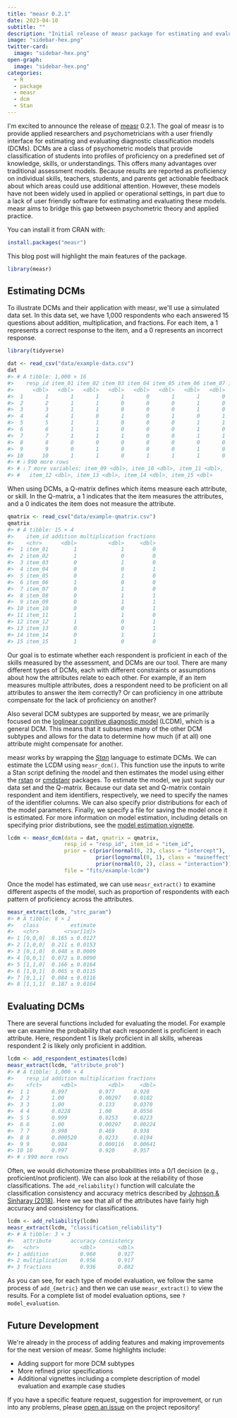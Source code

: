 ```yaml
---
title: "measr 0.2.1"
date: 2023-04-10
subtitle: ""
description: "Initial release of measr package for estimating and evaluating diagnostic classification models."
image: "sidebar-hex.png"
twitter-card:
  image: "sidebar-hex.png"
open-graph:
  image: "sidebar-hex.png"
categories:
  - R
  - package
  - measr
  - dcm
  - Stan
---
```




I'm excited to announce the release of [measr](https://measr.info) 0.2.1.
The goal of measr is to provide applied researchers and psychometricians with a user friendly interface for estimating and evaluating diagnostic classification models (DCMs).
DCMs are a class of psychometric models that provide classification of students into profiles of proficiency on a predefined set of knowledge, skills, or understandings.
This offers many advantages over traditional assessment models.
Because results are reported as proficiency on individual skills, teachers, students, and parents get actionable feedback about which areas could use additional attention.
However, these models have not been widely used in applied or operational settings, in part due to a lack of user friendly software for estimating and evaluating these models.
measr aims to bridge this gap between psychometric theory and applied practice.

You can install it from CRAN with:


```r
install.packages("measr")
```

This blog post will highlight the main features of the package.


```r
library(measr)
```

## Estimating DCMs

To illustrate DCMs and their application with measr, we'll use a simulated data set.
In this data set, we have 1,000 respondents who each answered 15 questions about addition, multiplication, and fractions.
For each item, a 1 represents a correct response to the item, and a 0 represents an incorrect response.


```r
library(tidyverse)

dat <- read_csv("data/example-data.csv")
dat
#> # A tibble: 1,000 × 16
#>    resp_id item_01 item_02 item_03 item_04 item_05 item_06 item_07 item_08
#>      <dbl>   <dbl>   <dbl>   <dbl>   <dbl>   <dbl>   <dbl>   <dbl>   <dbl>
#>  1       1       1       1       1       0       1       1       0       1
#>  2       2       1       1       0       0       0       1       0       1
#>  3       3       1       1       0       0       0       1       0       1
#>  4       4       1       0       1       0       1       0       1       1
#>  5       5       1       1       0       0       0       1       1       0
#>  6       6       1       1       0       0       0       1       0       1
#>  7       7       1       1       1       0       0       1       1       1
#>  8       8       0       0       0       0       0       0       0       1
#>  9       9       0       1       0       0       0       1       0       0
#> 10      10       1       1       0       1       1       1       0       1
#> # ℹ 990 more rows
#> # ℹ 7 more variables: item_09 <dbl>, item_10 <dbl>, item_11 <dbl>,
#> #   item_12 <dbl>, item_13 <dbl>, item_14 <dbl>, item_15 <dbl>
```

When using DCMs, a Q-matrix defines which items measure each attribute, or skill.
In the Q-matrix, a 1 indicates that the item measures the attributes, and a 0 indicates the item does not measure the attribute.


```r
qmatrix <- read_csv("data/example-qmatrix.csv")
qmatrix
#> # A tibble: 15 × 4
#>    item_id addition multiplication fractions
#>    <chr>      <dbl>          <dbl>     <dbl>
#>  1 item_01        1              1         0
#>  2 item_02        1              0         0
#>  3 item_03        0              1         0
#>  4 item_04        0              0         1
#>  5 item_05        0              1         0
#>  6 item_06        1              0         0
#>  7 item_07        0              1         0
#>  8 item_08        0              1         1
#>  9 item_09        0              1         1
#> 10 item_10        0              0         1
#> 11 item_11        1              1         0
#> 12 item_12        1              0         1
#> 13 item_13        0              0         1
#> 14 item_14        0              1         1
#> 15 item_15        1              0         0
```

Our goal is to estimate whether each respondent is proficient in each of the skills measured by the assessment, and DCMs are our tool.
There are many different types of DCMs, each with different constraints or assumptions about how the attributes relate to each other.
For example, if an item measures multiple attributes, does a respondent need to be proficient on all attributes to answer the item correctly?
Or can proficiency in one attribute compensate for the lack of proficiency on another?

Also several DCM subtypes are supported by measr, we are primarily focused on the [loglinear cognitive diagnostic model](https://link.springer.com/article/10.1007/s11336-008-9089-5) (LCDM), which is a general DCM.
This means that it subsumes many of the other DCM subtypes and allows for the data to determine how much (if at all) one attribute might compensate for another.

measr works by wrapping the [*Stan*](https://mc-stan.org) language to estimate DCMs.
We can estimate the LCDM using `measr_dcm()`.
This function use the inputs to write a Stan script defining the model and then estimates the model using either the [rstan](https://mc-stan.org/rstan/) or [cmdstanr](https://mc-stan.org/cmdstanr/) packages.
To estimate the model, we just supply our data set and the Q-matrix.
Because our data set and Q-matrix contain respondent and item identifiers, respectively, we need to specify the names of the identifier columns.
We can also specify prior distributions for each of the model parameters.
Finally, we specify a file for saving the model once it is estimated.
For more information on model estimation, including details on specifying prior distributions, see the [model estimation vignette](https://measr.info/articles/model-estimation.html).


```r
lcdm <- measr_dcm(data = dat, qmatrix = qmatrix,
                  resp_id = "resp_id", item_id = "item_id", 
                  prior = c(prior(normal(0, 2), class = "intercept"),
                            prior(lognormal(0, 1), class = "maineffect"),
                            prior(normal(0, 2), class = "interaction")),
                  file = "fits/example-lcdm")
```

Once the model has estimated, we can use `measr_extract()` to examine different aspects of the model, such as proportion of respondents with each pattern of proficiency across the attributes.


```r
measr_extract(lcdm, "strc_param")
#> # A tibble: 8 × 2
#>   class          estimate
#>   <chr>        <rvar[1d]>
#> 1 [0,0,0]  0.165 ± 0.0127
#> 2 [1,0,0]  0.211 ± 0.0153
#> 3 [0,1,0]  0.048 ± 0.0089
#> 4 [0,0,1]  0.072 ± 0.0090
#> 5 [1,1,0]  0.166 ± 0.0164
#> 6 [1,0,1]  0.065 ± 0.0115
#> 7 [0,1,1]  0.084 ± 0.0116
#> 8 [1,1,1]  0.187 ± 0.0164
```

## Evaluating DCMs

There are several functions included for evaluating the model.
For example we can examine the probability that each respondent is proficient in each attribute.
Here, respondent 1 is likely proficient in all skills, whereas respondent 2 is likely only proficient in addition.


```r
lcdm <- add_respondent_estimates(lcdm)
measr_extract(lcdm, "attribute_prob")
#> # A tibble: 1,000 × 4
#>    resp_id addition multiplication fractions
#>    <fct>      <dbl>          <dbl>     <dbl>
#>  1 1       0.997          0.977      0.920  
#>  2 2       1.00           0.00297    0.0102 
#>  3 3       1.00           0.133      0.0370 
#>  4 4       0.0228         1.00       0.0556 
#>  5 5       0.999          0.0253     0.0223 
#>  6 6       1.00           0.00297    0.00224
#>  7 7       0.998          0.469      0.938  
#>  8 8       0.000520       0.0233     0.0194 
#>  9 9       0.984          0.000116   0.00641
#> 10 10      0.997          0.920      0.957  
#> # ℹ 990 more rows
```

Often, we would dichotomize these probabilities into a 0/1 decision (e.g., proficient/not proficient).
We can also look at the reliability of those classifications.
The `add_reliability()` function will calculate the classification consistency and accuracy metrics described by [Johnson & Sinharay (2018)](https://doi.org/10.1111/jedm.12196).
Here we see that all of the attributes have fairly high accuracy and consistency for classifications.


```r
lcdm <- add_reliability(lcdm)
measr_extract(lcdm, "classification_reliability")
#> # A tibble: 3 × 3
#>   attribute      accuracy consistency
#>   <chr>             <dbl>       <dbl>
#> 1 addition          0.960       0.927
#> 2 multiplication    0.956       0.917
#> 3 fractions         0.936       0.882
```

As you can see, for each type of model evaluation, we follow the same process of `add_{metric}` and then we can use `measr_extract()` to view the results.
For a complete list of model evaluation options, see `?model_evaluation`.

## Future Development

We're already in the process of adding features and making improvements for the next version of measr.
Some highlights include:

* Adding support for more DCM subtypes
* More refined prior specifications
* Additional vignettes including a complete description of model evaluation and example case studies

If you have a specific feature request, suggestion for improvement, or run into any problems, please [open an issue](https://github.com/wjakethompson/measr/issues) on the project repository!
